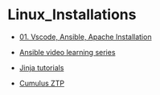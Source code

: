 # Linux_Installations
* [01. Vscode, Ansible, Apache Installation](01_vscode_ansible_apache_installation.md)
* [Ansible video learning series](https://www.youtube.com/watch?v=3RiVKs8GHYQ&list=PLT98CRl2KxKEUHie1m24-wkyHpEsa4Y70)

* [Jinja tutorials](https://ttl255.com/jinja2-tutorial-part-1-introduction-and-variable-substitution/)

* [Cumulus ZTP](https://docs.nvidia.com/networking-ethernet-software/cumulus-linux-41/Installation-Management/Zero-Touch-Provisioning-ZTP/) 
